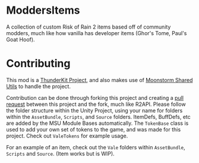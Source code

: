 # ModdersItems
 A collection of custom Risk of Rain 2 items based off of community modders, much like how vanilla has developer items (Ghor's Tome, Paul's Goat Hoof).

# Contributing
This mod is a [ThunderKit Project](https://github.com/PassivePicasso/ThunderKit), and also makes use of [Moonstorm Shared Utils](https://thunderstore.io/package/TeamMoonstorm/MoonstormSharedUtils/) to handle the project.

Contribution can be done through forking this project and creating a [pull request](https://github.com/Vale-X/ModdersItems/pulls) between this project and the fork, much like R2API. Please follow the folder structure within the Unity Project, using your name for folders within the `AssetBundle`, `Scripts`, and `Source` folders. ItemDefs, BuffDefs, etc are added by the MSU Module Bases automatically. The `TokenBase` class is used to add your own set of tokens to the game, and was made for this project. Check out `ValeTokens` for example usage.

For an example of an item, check out the `Vale` folders within `AssetBundle`, `Scripts` and `Source`. (Item works but is WIP).
